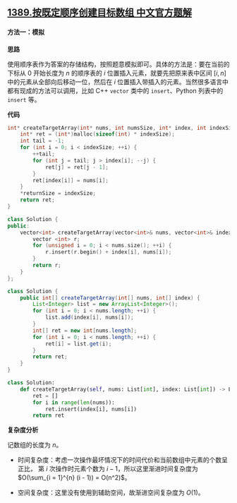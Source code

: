 ## [1389.按既定顺序创建目标数组 中文官方题解](https://leetcode.cn/problems/create-target-array-in-the-given-order/solutions/100000/an-ji-ding-shun-xu-chuang-jian-mu-biao-shu-zu-by-l)

#### 方法一：模拟

**思路**

使用顺序表作为答案的存储结构，按照题意模拟即可。具体的方法是：要在当前的下标从 $0$ 开始长度为 $n$ 的顺序表的 $i$ 位置插入元素，就要先把原来表中区间 $[i, n]$ 中的元素从全部向后移动一位，然后在 $i$ 位置插入带插入的元素。当然很多语言中都有现成的方法可以调用，比如 C++ `vector` 类中的 `insert`、Python 列表中的 `insert` 等。

**代码**

```C [sol1-C]
int* createTargetArray(int* nums, int numsSize, int* index, int indexSize, int* returnSize){
    int* ret = (int*)malloc(sizeof(int) * indexSize);
    int tail = -1;
    for (int i = 0; i < indexSize; ++i) {
        ++tail;
        for (int j = tail; j > index[i]; --j) {
            ret[j] = ret[j - 1];
        }
        ret[index[i]] = nums[i];
    }
    *returnSize = indexSize;
    return ret;
}
```

```C++ [sol1-C++]
class Solution {
public:
    vector<int> createTargetArray(vector<int>& nums, vector<int>& index) {
        vector <int> r;
        for (unsigned i = 0; i < nums.size(); ++i) {
            r.insert(r.begin() + index[i], nums[i]);
        }
        return r;
    }
};
```

```Java [sol1-Java]
class Solution {
    public int[] createTargetArray(int[] nums, int[] index) {
        List<Integer> list = new ArrayList<Integer>();
        for (int i = 0; i < nums.length; ++i) {
            list.add(index[i], nums[i]);
        }
        int[] ret = new int[nums.length];
        for (int i = 0; i < nums.length; ++i) {
            ret[i] = list.get(i);
        }
        return ret;
    }
}
```

```Python [sol1-Python]
class Solution:
    def createTargetArray(self, nums: List[int], index: List[int]) -> List[int]:
        ret = []
        for i in range(len(nums)):
            ret.insert(index[i], nums[i])
        return ret
```

**复杂度分析**

记数组的长度为 $n$。

- 时间复杂度：考虑一次操作最坏情况下的时间代价和当前数组中元素的个数呈正比， 第 $i$ 次操作时元素个数为 $i - 1$，所以这里渐进时间复杂度为 $O(\sum_{i = 1}^{n} (i - 1)) = O(n^2)$。

- 空间复杂度：这里没有使用到辅助空间，故渐进空间复杂度为 $O(1)$。